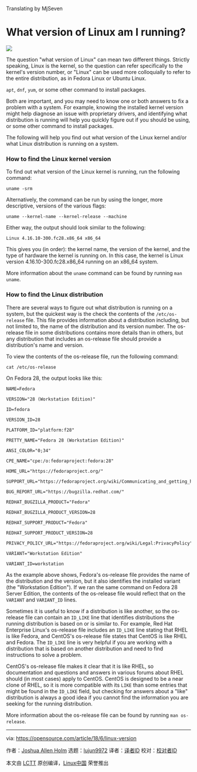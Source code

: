Translating by MjSeven


What version of Linux am I running?
======

![](https://opensource.com/sites/default/files/styles/image-full-size/public/lead-images/yearbook-haff-rx-linux-file-lead_0.png?itok=-i0NNfDC)

The question "what version of Linux" can mean two different things. Strictly speaking, Linux is the kernel, so the question can refer specifically to the kernel's version number, or "Linux" can be used more colloquially to refer to the entire distribution, as in Fedora Linux or Ubuntu Linux.

`apt`, `dnf`, `yum`, or some other command to install packages.

Both are important, and you may need to know one or both answers to fix a problem with a system. For example, knowing the installed kernel version might help diagnose an issue with proprietary drivers, and identifying what distribution is running will help you quickly figure out if you should be using, or some other command to install packages.

The following will help you find out what version of the Linux kernel and/or what Linux distribution is running on a system.

### How to find the Linux kernel version

To find out what version of the Linux kernel is running, run the following command:
```
uname -srm

```

Alternatively, the command can be run by using the longer, more descriptive, versions of the various flags:
```
uname --kernel-name --kernel-release --machine

```

Either way, the output should look similar to the following:
```
Linux 4.16.10-300.fc28.x86_64 x86_64

```

This gives you (in order): the kernel name, the version of the kernel, and the type of hardware the kernel is running on. In this case, the kernel is Linux version 4.16.10-300.fc28.x86_64 running on an x86_64 system.

More information about the `uname` command can be found by running `man uname`.

### How to find the Linux distribution

There are several ways to figure out what distribution is running on a system, but the quickest way is the check the contents of the `/etc/os-release` file. This file provides information about a distribution including, but not limited to, the name of the distribution and its version number. The os-release file in some distributions contains more details than in others, but any distribution that includes an os-release file should provide a distribution's name and version.

To view the contents of the os-release file, run the following command:
```
cat /etc/os-release

```

On Fedora 28, the output looks like this:
```
NAME=Fedora

VERSION="28 (Workstation Edition)"

ID=fedora

VERSION_ID=28

PLATFORM_ID="platform:f28"

PRETTY_NAME="Fedora 28 (Workstation Edition)"

ANSI_COLOR="0;34"

CPE_NAME="cpe:/o:fedoraproject:fedora:28"

HOME_URL="https://fedoraproject.org/"

SUPPORT_URL="https://fedoraproject.org/wiki/Communicating_and_getting_help"

BUG_REPORT_URL="https://bugzilla.redhat.com/"

REDHAT_BUGZILLA_PRODUCT="Fedora"

REDHAT_BUGZILLA_PRODUCT_VERSION=28

REDHAT_SUPPORT_PRODUCT="Fedora"

REDHAT_SUPPORT_PRODUCT_VERSION=28

PRIVACY_POLICY_URL="https://fedoraproject.org/wiki/Legal:PrivacyPolicy"

VARIANT="Workstation Edition"

VARIANT_ID=workstation

```

As the example above shows, Fedora's os-release file provides the name of the distribution and the version, but it also identifies the installed variant (the "Workstation Edition"). If we ran the same command on Fedora 28 Server Edition, the contents of the os-release file would reflect that on the `VARIANT` and `VARIANT_ID` lines.

Sometimes it is useful to know if a distribution is like another, so the os-release file can contain an `ID_LIKE` line that identifies distributions the running distribution is based on or is similar to. For example, Red Hat Enterprise Linux's os-release file includes an `ID_LIKE` line stating that RHEL is like Fedora, and CentOS's os-release file states that CentOS is like RHEL and Fedora. The `ID_LIKE` line is very helpful if you are working with a distribution that is based on another distribution and need to find instructions to solve a problem.

CentOS's os-release file makes it clear that it is like RHEL, so documentation and questions and answers in various forums about RHEL should (in most cases) apply to CentOS. CentOS is designed to be a near clone of RHEL, so it is more compatible with its `LIKE` than some entries that might be found in the `ID_LIKE` field, but checking for answers about a "like" distribution is always a good idea if you cannot find the information you are seeking for the running distribution.

More information about the os-release file can be found by running `man os-release`.


--------------------------------------------------------------------------------

via: https://opensource.com/article/18/6/linux-version

作者：[Joshua Allen Holm][a]
选题：[lujun9972](https://github.com/lujun9972)
译者：[译者ID](https://github.com/译者ID)
校对：[校对者ID](https://github.com/校对者ID)

本文由 [LCTT](https://github.com/LCTT/TranslateProject) 原创编译，[Linux中国](https://linux.cn/) 荣誉推出

[a]:https://opensource.com/users/holmja
